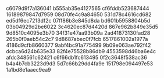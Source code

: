 c6079d9f7a136041
b555ab35e4127565
cf6fddb523687444
16189879847d7959
08d70fe4c9a84650
531d78c4616cd682
ed5df6ec7213df2c
07ff86b3e845d8da
bd601b5958804b5d
03b04929d2be6022
3c4620ec87d4420d
867e962b849e35d5
9d8510c4095e3b70
34f31e47aa93b09a
2ad41873130fad28
265b0f0aeb54c2c7
9d8687abec0f7fcb
6517861002a1977a
4186d9cfb8660377
9abf4bc91a775499
9b09e063ae792f42
dcbca6d24b635e33
82f4e75528b86db9
4553598d46ba6e4c
afdc348561c62421
c6f66db1fc613495
0f2c3648f538ac36
b4a4b7cb3223d9d3
5d7c66b29dd4fa9e
151798e094497e53
1a1bd8e1aaec9ea9
